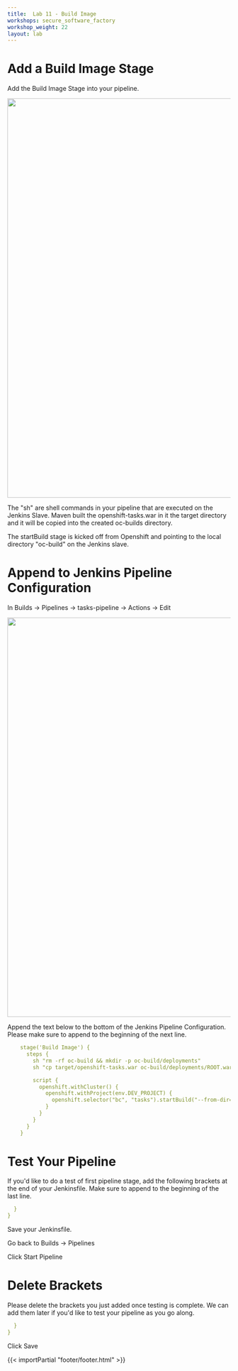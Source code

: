 ```yaml
---
title:  Lab 11 - Build Image
workshops: secure_software_factory
workshop_weight: 22
layout: lab
---
```


# Add a Build Image Stage
Add the Build Image Stage into your pipeline.

<img src="../images/pipeline_oc_build_image.png" width="900" />

The "sh" are shell commands in your pipeline that are executed on the Jenkins Slave.  Maven built the openshift-tasks.war in it the target directory and it will be copied into the created oc-builds directory.

The startBuild stage is kicked off from Openshift and pointing to the local directory "oc-build" on the Jenkins slave.

# Append to Jenkins Pipeline Configuration
In Builds &rarr; Pipelines &rarr; tasks-pipeline &rarr; Actions &rarr; Edit

<img src="../images/pipeline_actions_edit.png" width="900" />

Append the text below to the bottom of the Jenkins Pipeline Configuration.  Please make sure to append to the beginning of the next line.  

```yaml
    stage('Build Image') {
      steps {
        sh "rm -rf oc-build && mkdir -p oc-build/deployments"
        sh "cp target/openshift-tasks.war oc-build/deployments/ROOT.war"

        script {
          openshift.withCluster() {
            openshift.withProject(env.DEV_PROJECT) {
              openshift.selector("bc", "tasks").startBuild("--from-dir=oc-build", "--wait=true")
            }
          }
        }
      }
    }
```

# Test Your Pipeline
If you'd like to do a test of first pipeline stage, add the following brackets at the end of your Jenkinsfile. Make sure to append to the beginning of the last line.

```yaml
  }
}
```

Save your Jenkinsfile.

Go back to Builds &rarr; Pipelines

Click Start Pipeline

# Delete Brackets
Please delete the brackets you just added once testing is complete. We can add them later if you'd like to test your pipeline as you go along.

```yaml
  }
}
```

Click Save


{{< importPartial "footer/footer.html" >}}
